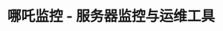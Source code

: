 ---
layout: home

title: 哪吒监控 - 服务器监控与运维工具
titleTemplate: 使用文档

hero:
  name: 哪吒监控 V1
  text: 开源、轻量、易用的服务器监控与运维工具
  image: https://raw.githubusercontent.com/naiba/nezha/master/resource/static/brand.svg
  actions:
    - theme: brand
      text: 预览
      link: https://ops.naibahq.com
    - theme: alt
      text: 开始使用 →
      link: /guide/dashboard

features:
  - title: 一键安装
    details: 支持一键安装面板和监控服务，操作便捷。兼容主流系统，包括 Linux、Windows、macOS、OpenWRT 以及群晖。
  - title: 实时监控
    details: 支持同时监控多个服务器的状态，提供历史网络状态和延迟图表，监控网页、端口可用性和 SSL 证书状态。支持故障和流量等状态告警，可通过 Telegram、邮件、微信等多种方式提醒。
  - title: 轻松运维
    details: 提供 API 获取服务器状态，支持WebSSH、DDNS 和流量监控。可设置定时和触发任务，并批量执行服务器任务。
---